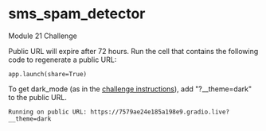 # sms_spam_detector
Module 21 Challenge

Public URL will expire after 72 hours. Run the cell that contains the following code to regenerate a public URL:

``` app.launch(share=True) ```


To get dark_mode (as in the [challenge instructions](https://bootcampspot.instructure.com/courses/5440/assignments/76401?module_item_id=1225855)), add "?__theme=dark" to the public URL.

```
Running on public URL: https://7579ae24e185a198e9.gradio.live?__theme=dark
```